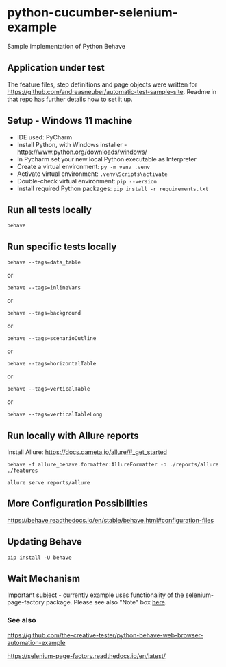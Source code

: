# python-cucumber-selenium-example
Sample implementation of Python Behave

## Application under test
The feature files, step definitions and page objects were written for https://github.com/andreasneuber/automatic-test-sample-site.
Readme in that repo has further details how to set it up.

## Setup - Windows 11 machine
- IDE used: PyCharm
- Install Python, with Windows installer - https://www.python.org/downloads/windows/
- In Pycharm set your new local Python executable as Interpreter
- Create a virtual environment: `py -m venv .venv`
- Activate virtual environment: `.venv\Scripts\activate`
- Double-check virtual environment: `pip --version`
- Install required Python packages: `pip install -r requirements.txt`

## Run all tests locally
`behave`

## Run specific tests locally
`behave --tags=data_table`

or

`behave --tags=inlineVars`

or

`behave --tags=background`

or

`behave --tags=scenarioOutline`

or

`behave --tags=horizontalTable`

or

`behave --tags=verticalTable`

or

`behave --tags=verticalTableLong`

## Run locally with Allure reports
Install Allure: https://docs.qameta.io/allure/#_get_started

`behave -f allure_behave.formatter:AllureFormatter -o ./reports/allure  ./features`

`allure serve reports/allure`

## More Configuration Possibilities
https://behave.readthedocs.io/en/stable/behave.html#configuration-files

## Updating Behave
`pip install -U behave`

## Wait Mechanism
Important subject - currently example uses functionality of the selenium-page-factory package.
Please see also "Note" box [here](https://selenium-page-factory.readthedocs.io/en/latest/#extended-webelements-methods).


### See also
https://github.com/the-creative-tester/python-behave-web-browser-automation-example

https://selenium-page-factory.readthedocs.io/en/latest/
